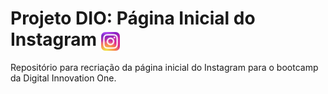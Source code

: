 # Projeto DIO: Página Inicial do Instagram <img align="center" alt="logo-instagram" height="30" width="30" src="https://raw.githubusercontent.com/wle8300/instagram-logo/874dffb6fe7e064ae524959b47dae15d6ffcf224/logo.svg" style="max-width:100%;">
Repositório para recriação da página inicial do Instagram para o bootcamp da Digital Innovation One.

